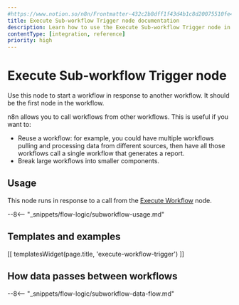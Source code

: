 ```yaml
---
#https://www.notion.so/n8n/Frontmatter-432c2b8dff1f43d4b1c8d20075510fe4
title: Execute Sub-workflow Trigger node documentation
description: Learn how to use the Execute Sub-workflow Trigger node in n8n. Follow technical documentation to integrate Execute Sub-workflow Trigger node into your workflows.
contentType: [integration, reference]
priority: high
---
```


# Execute Sub-workflow Trigger node

Use this node to start a workflow in response to another workflow. It should be the first node in the workflow.

n8n allows you to call workflows from other workflows. This is useful if you want to:

* Reuse a workflow: for example, you could have multiple workflows pulling and processing data from different sources, then have all those workflows call a single workflow that generates a report.
* Break large workflows into smaller components.

## Usage

This node runs in response to a call from the [Execute Workflow](/integrations/builtin/core-nodes/n8n-nodes-base.executeworkflow.md) node.

--8<-- "_snippets/flow-logic/subworkflow-usage.md"

## Templates and examples

<!-- see https://www.notion.so/n8n/Pull-in-templates-for-the-integrations-pages-37c716837b804d30a33b47475f6e3780 -->
[[ templatesWidget(page.title, 'execute-workflow-trigger') ]]

## How data passes between workflows

--8<-- "_snippets/flow-logic/subworkflow-data-flow.md"
